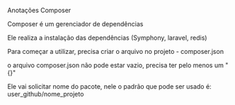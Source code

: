 Anotações Composer


Composer é um gerenciador de dependências

Ele realiza a instalação das dependências (Symphony, laravel, redis)

Para começar a utilizar, precisa criar o arquivo no projeto - composer.json

o arquivo composer.json não pode estar vazio, precisa ter pelo menos um "{}"

Ele vai solicitar nome do pacote, nele o padrão que pode ser usado é: user_github/nome_projeto
